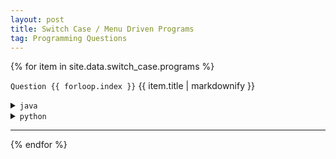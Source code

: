 ```yaml
---
layout: post
title: Switch Case / Menu Driven Programs
tag: Programming Questions
---
```


{% for item in site.data.switch_case.programs %}

<code>Question {{ forloop.index }}</code>
{{ item.title | markdownify }}

<!--<div class="container content">-->

<!--- java section --->
<details>
    <summary><code>java</code></summary>
    <p>
        {% highlight java %}
        {% if item.code == null %}
            //{{ site.pending }}
        {% else %}
            {{ item.code }}
        {% endif %}
        {% endhighlight %}
    </p>
</details>

<!--- python section --->
<details>
    <summary><code>python</code></summary>
    <p>
        {% highlight python %}
        {% if item.python == null %}
            #{{ site.pending }}
        {% else %}
            {{ item.python }}
        {% endif %}
        {% endhighlight %}
    </p>
</details>

<!--</div>-->

<hr>


{% endfor %}
